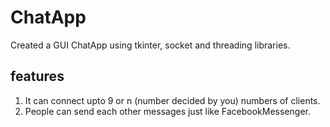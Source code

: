 # ChatApp
Created a GUI ChatApp using tkinter, socket and threading libraries.

## features
1. It can connect upto 9 or n (number decided by you) numbers of clients.
2. People can send each other messages just like FacebookMessenger.
